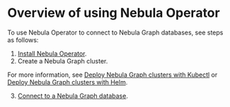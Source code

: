 # Overview of using Nebula Operator

To use Nebula Operator to connect to Nebula Graph databases, see steps as follows:

1. [Install Nebula Operator](2.deploy-nebula-operator.md).
2. Create a Nebula Graph cluster.

  For more information, see [Deploy Nebula Graph clusters with Kubectl](3.deploy-nebula-graph-cluster/3.1create-cluster-with-kubectl.md) or [Deploy Nebula Graph clusters with Helm](3.deploy-nebula-graph-cluster/3.2create-cluster-with-helm.md).
  
3. [Connect to a Nebula Graph database](4.connect-to-nebula-graph-service.md).

